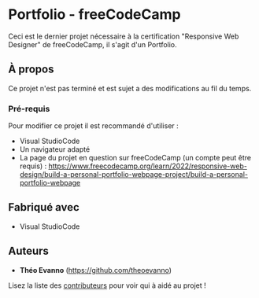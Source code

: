 # Portfolio - freeCodeCamp

Ceci est le dernier projet nécessaire à la certification "Responsive Web Designer" de freeCodeCamp, il s'agit d'un Portfolio.

## À propos

Ce projet n'est pas terminé et est sujet a des modifications au fil du temps.

### Pré-requis

Pour modifier ce projet il est recommandé d'utiliser :

- Visual StudioCode
- Un navigateur adapté
- La page du projet en question sur freeCodeCamp (un compte peut être requis) : https://www.freecodecamp.org/learn/2022/responsive-web-design/build-a-personal-portfolio-webpage-project/build-a-personal-portfolio-webpage

## Fabriqué avec

- Visual StudioCode

## Auteurs

* **Théo Evanno** (https://github.com/theoevanno)

Lisez la liste des [contributeurs](https://github.com/your/project/contributors) pour voir qui à aidé au projet !
